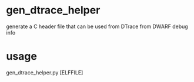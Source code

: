 # gen_dtrace_helper
generate a C header file that can be used from DTrace from DWARF debug info

# usage
gen_dtrace_helper.py [ELFFILE]

